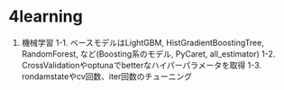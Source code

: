 # 4learning

1. 機械学習
1-1. ベースモデルはLightGBM, HistGradientBoostingTree, RandomForest, など(Boosting系のモデル, PyCaret, all_estimator)
1-2. CrossValidationやoptunaでbetterなハイパーパラメータを取得
1-3.  rondamstateやcv回数、iter回数のチューニング
